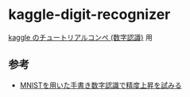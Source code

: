 # kaggle-digit-recognizer
[kaggle のチュートリアルコンペ (数字認識)](https://www.kaggle.com/competitions/digit-recognizer) 用


## 参考
- [MNISTを用いた手書き数字認識で精度上昇を試みる ](https://note.com/light_hornet190/n/n34f5d00f10fa)

